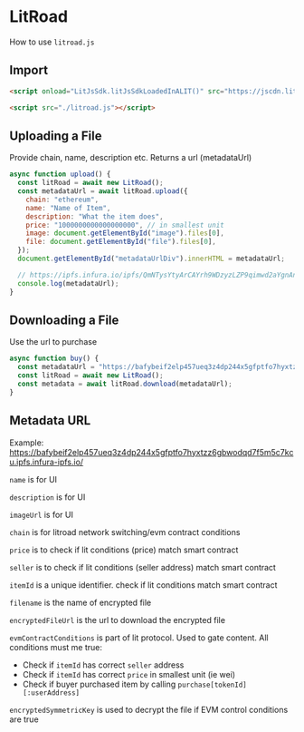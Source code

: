 # LitRoad

How to use `litroad.js`

## Import

```html
<script onload="LitJsSdk.litJsSdkLoadedInALIT()" src="https://jscdn.litgateway.com/index.web.js"></script>

<script src="./litroad.js"></script>
```

## Uploading a File

Provide chain, name, description etc. Returns a url (metadataUrl)

```javascript
async function upload() {
  const litRoad = await new LitRoad();
  const metadataUrl = await litRoad.upload({
    chain: "ethereum",
    name: "Name of Item",
    description: "What the item does",
    price: "1000000000000000000", // in smallest unit
    image: document.getElementById("image").files[0],
    file: document.getElementById("file").files[0],
  });
  document.getElementById("metadataUrlDiv").innerHTML = metadataUrl;

  // https://ipfs.infura.io/ipfs/QmNTysYtyArCAYrh9WDzyzLZP9qimwd2aYgnAnvUrRFAMD
  console.log(metadataUrl);
}
```

## Downloading a File

Use the url to purchase

```javascript
async function buy() {
  const metadataUrl = "https://bafybeif2elp457ueq3z4dp244x5gfptfo7hyxtzz6gbwodqd7f5m5c7kcu.ipfs.infura-ipfs.io/";
  const litRoad = await new LitRoad();
  const metadata = await litRoad.download(metadataUrl);
}
```

## Metadata URL

Example: https://bafybeif2elp457ueq3z4dp244x5gfptfo7hyxtzz6gbwodqd7f5m5c7kcu.ipfs.infura-ipfs.io/

`name` is for UI

`description` is for UI

`imageUrl` is for UI

`chain` is for litroad network switching/evm contract conditions

`price` is to check if lit conditions (price) match smart contract

`seller` is to check if lit conditions (seller address) match smart contract

`itemId` is a unique identifier. check if lit conditions match smart contract

`filename` is the name of encrypted file

`encryptedFileUrl` is the url to download the encrypted file

`evmContractConditions` is part of lit protocol. Used to gate content. All conditions must me true:

  - Check if `itemId` has correct `seller` address
  - Check if `itemId` has correct `price` in smallest unit (ie wei)
  - Check if buyer purchased item by calling `purchase[tokenId][:userAddress]`

`encryptedSymmetricKey` is used to decrypt the file if EVM control conditions are true



